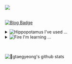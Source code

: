 <div align="left"> 

<img src="스크린샷 2023-11-12 오후 10.17.56.png">

<br/>
<br/>

[![Blog Badge](https://img.shields.io/badge/blog-black?style=for-the-badge&logo=tistory&logoColor=ffffff)](https://taeging.tistory.com/)
  
<details><summary><img src="https://raw.githubusercontent.com/Tarikul-Islam-Anik/Animated-Fluent-Emojis/master/Emojis/Animals/Hippopotamus.png" alt="Hippopotamus" width="25" height="25" />  I've used ... </summary><br><img src="https://img.shields.io/badge/JAVA-007396?style=for-the-badge&logo=Java&logoColor=white"><img src="https://img.shields.io/badge/Spring-6DB33F?style=for-the-badge&logo=Spring&logoColor=white"><img src="https://img.shields.io/badge/github-181717?style=for-the-badge&logo=github&logoColor=white"></details>

<details><summary><img src="https://raw.githubusercontent.com/Tarikul-Islam-Anik/Animated-Fluent-Emojis/master/Emojis/Travel%20and%20places/Fire.png" alt="Fire" width="25" height="25" />  I'm learning ... </summary><br><img src="https://img.shields.io/badge/MySQL-4479A1?style=for-the-badge&logo=MySQL&logoColor=white"><img src="https://img.shields.io/badge/aws-232F3E?style=for-the-badge&logo=Amazon aws&logoColor=white"></details>
   
   <br/>
   <br/>

![gtaegyeong's github stats](https://github-readme-stats.vercel.app/api?username=gtaegyeong&show_icons=true&theme=graywhite)

</div>
